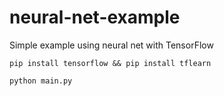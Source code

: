 # neural-net-example
Simple example using neural net with TensorFlow

`
pip install tensorflow && pip install tflearn
`

`
python main.py
`
